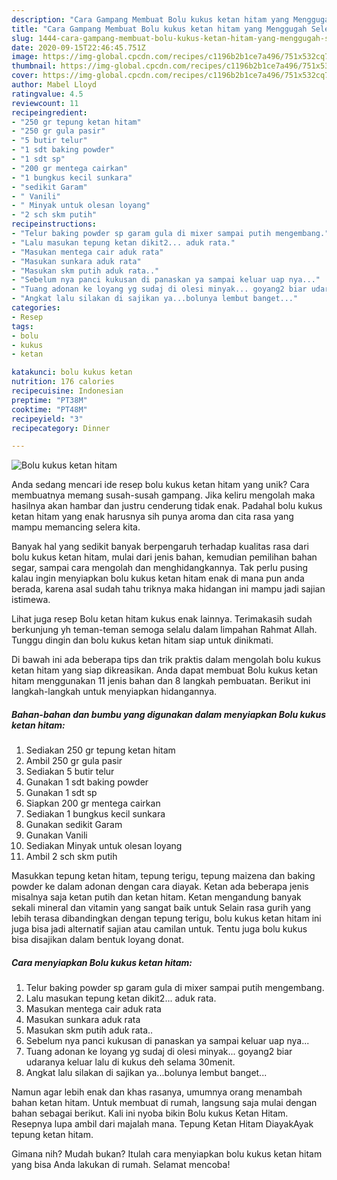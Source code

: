 ```yaml
---
description: "Cara Gampang Membuat Bolu kukus ketan hitam yang Menggugah Selera"
title: "Cara Gampang Membuat Bolu kukus ketan hitam yang Menggugah Selera"
slug: 1444-cara-gampang-membuat-bolu-kukus-ketan-hitam-yang-menggugah-selera
date: 2020-09-15T22:46:45.751Z
image: https://img-global.cpcdn.com/recipes/c1196b2b1ce7a496/751x532cq70/bolu-kukus-ketan-hitam-foto-resep-utama.jpg
thumbnail: https://img-global.cpcdn.com/recipes/c1196b2b1ce7a496/751x532cq70/bolu-kukus-ketan-hitam-foto-resep-utama.jpg
cover: https://img-global.cpcdn.com/recipes/c1196b2b1ce7a496/751x532cq70/bolu-kukus-ketan-hitam-foto-resep-utama.jpg
author: Mabel Lloyd
ratingvalue: 4.5
reviewcount: 11
recipeingredient:
- "250 gr tepung ketan hitam"
- "250 gr gula pasir"
- "5 butir telur"
- "1 sdt baking powder"
- "1 sdt sp"
- "200 gr mentega cairkan"
- "1 bungkus kecil sunkara"
- "sedikit Garam"
- " Vanili"
- " Minyak untuk olesan loyang"
- "2 sch skm putih"
recipeinstructions:
- "Telur baking powder sp garam gula di mixer sampai putih mengembang."
- "Lalu masukan tepung ketan dikit2... aduk rata."
- "Masukan mentega cair aduk rata"
- "Masukan sunkara aduk rata"
- "Masukan skm putih aduk rata.."
- "Sebelum nya panci kukusan di panaskan ya sampai keluar uap nya..."
- "Tuang adonan ke loyang yg sudaj di olesi minyak... goyang2 biar udaranya keluar lalu di kukus deh selama 30menit."
- "Angkat lalu silakan di sajikan ya...bolunya lembut banget..."
categories:
- Resep
tags:
- bolu
- kukus
- ketan

katakunci: bolu kukus ketan 
nutrition: 176 calories
recipecuisine: Indonesian
preptime: "PT38M"
cooktime: "PT48M"
recipeyield: "3"
recipecategory: Dinner

---
```



![Bolu kukus ketan hitam](https://img-global.cpcdn.com/recipes/c1196b2b1ce7a496/751x532cq70/bolu-kukus-ketan-hitam-foto-resep-utama.jpg)

Anda sedang mencari ide resep bolu kukus ketan hitam yang unik? Cara membuatnya memang susah-susah gampang. Jika keliru mengolah maka hasilnya akan hambar dan justru cenderung tidak enak. Padahal bolu kukus ketan hitam yang enak harusnya sih punya aroma dan cita rasa yang mampu memancing selera kita.

Banyak hal yang sedikit banyak berpengaruh terhadap kualitas rasa dari bolu kukus ketan hitam, mulai dari jenis bahan, kemudian pemilihan bahan segar, sampai cara mengolah dan menghidangkannya. Tak perlu pusing kalau ingin menyiapkan bolu kukus ketan hitam enak di mana pun anda berada, karena asal sudah tahu triknya maka hidangan ini mampu jadi sajian istimewa.

Lihat juga resep Bolu ketan hitam kukus enak lainnya. Terimakasih sudah berkunjung yh teman-teman semoga selalu dalam limpahan Rahmat Allah. Tunggu dingin dan bolu kukus ketan hitam siap untuk dinikmati.


Di bawah ini ada beberapa tips dan trik praktis dalam mengolah bolu kukus ketan hitam yang siap dikreasikan. Anda dapat membuat Bolu kukus ketan hitam menggunakan 11 jenis bahan dan 8 langkah pembuatan. Berikut ini langkah-langkah untuk menyiapkan hidangannya.

<!--inarticleads1-->

##### Bahan-bahan dan bumbu yang digunakan dalam menyiapkan Bolu kukus ketan hitam:

1. Sediakan 250 gr tepung ketan hitam
1. Ambil 250 gr gula pasir
1. Sediakan 5 butir telur
1. Gunakan 1 sdt baking powder
1. Gunakan 1 sdt sp
1. Siapkan 200 gr mentega cairkan
1. Sediakan 1 bungkus kecil sunkara
1. Gunakan sedikit Garam
1. Gunakan  Vanili
1. Sediakan  Minyak untuk olesan loyang
1. Ambil 2 sch skm putih


Masukkan tepung ketan hitam, tepung terigu, tepung maizena dan baking powder ke dalam adonan dengan cara diayak. Ketan ada beberapa jenis misalnya saja ketan putih dan ketan hitam. Ketan mengandung banyak sekali mineral dan vitamin yang sangat baik untuk Selain rasa gurih yang lebih terasa dibandingkan dengan tepung terigu, bolu kukus ketan hitam ini juga bisa jadi alternatif sajian atau camilan untuk. Tentu juga bolu kukus bisa disajikan dalam bentuk loyang donat. 

<!--inarticleads2-->

##### Cara menyiapkan Bolu kukus ketan hitam:

1. Telur baking powder sp garam gula di mixer sampai putih mengembang.
1. Lalu masukan tepung ketan dikit2... aduk rata.
1. Masukan mentega cair aduk rata
1. Masukan sunkara aduk rata
1. Masukan skm putih aduk rata..
1. Sebelum nya panci kukusan di panaskan ya sampai keluar uap nya...
1. Tuang adonan ke loyang yg sudaj di olesi minyak... goyang2 biar udaranya keluar lalu di kukus deh selama 30menit.
1. Angkat lalu silakan di sajikan ya...bolunya lembut banget...


Namun agar lebih enak dan khas rasanya, umumnya orang menambah bahan ketan hitam. Untuk membuat di rumah, langsung saja mulai dengan bahan sebagai berikut. Kali ini nyoba bikin Bolu kukus Ketan Hitam. Resepnya lupa ambil dari majalah mana. Tepung Ketan Hitam DiayakAyak tepung ketan hitam. 

Gimana nih? Mudah bukan? Itulah cara menyiapkan bolu kukus ketan hitam yang bisa Anda lakukan di rumah. Selamat mencoba!
